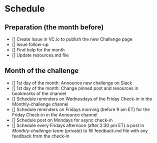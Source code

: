 # Schedule

## Preparation (the month before)
* [] Create Issue in VC.io to publish the new Challenge page
* [] Issue follow-up
* [] Find help for the month
* [] Update resources.md file

## Month of the challenge
* [] 1st day of the month: Announce new challenge on Slack
* [] 1st day of the month: Change pinned post and resources in bookmarks of the channel
* [] Schedule reminders on Wednesdays of the Friday Check-in in the Monthly-challenge channel
* [] Schedule reminders on Fridays morning (before 9 am ET) for the Friday Check-in in the Announce channel
* [] Schedule post on Mondays for async check-in
* [] Schedule every Fridays afternoon (after 2:30 pm ET) a post in _Monthly-challenge-team_ (private) to fill feedback.md file with any feedback from the check-in